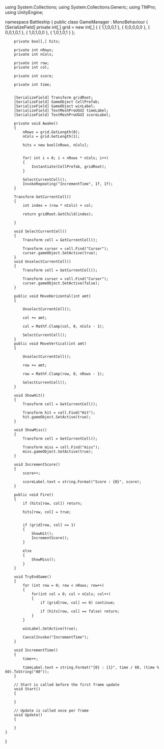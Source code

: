 using System.Collections;
using System.Collections.Generic;
using TMPro;
using UnityEngine;


namespace Battleship
{
    public class GameManager : MonoBehaviour
    {
        [SerializeField]
        private int[,] grid = new int[,]
        {
            { 1,1,0,0,1 },
            { 0,0,0,0,0 },
            { 0,0,1,0,1 },
            { 1,0,1,0,0 },
            { 1,0,1,0,1 }
        };

        private bool[,] hits;

        private int nRows;
        private int nCols;

        private int row;
        private int col;

        private int score;

        private int time;


        [SerializeField] Transform gridRoot;
        [SerializeField] GameObject CellPrefab;
        [SerializeField] GameObject winLabel;
        [SerializeField] TextMeshProUGUI timeLabel;
        [SerializeField] TextMeshProUGUI scoreLabel;

        private void Awake()
        {
            nRows = grid.GetLength(0);
            nCols = grid.GetLength(1);

            hits = new bool[nRows, nCols];


            for( int i = 0; i < nRows * nCols; i++)
            {
                Instantiate(CellPrefab, gridRoot);
            }

            SelectCurrentCell();
            InvokeRepeating("IncrementTime", 1f, 1f);
        }

        Transform GetCurrentCell()
        {
            int index = (row * nCols) + col;

            return gridRoot.GetChild(index);

        }

        void SelectCurrentCell()
        {
            Transform cell = GetCurrentCell();

            Transform curser = cell.Find("Curser");
            curser.gameObject.SetActive(true);
        }
        void UnselectCurrentCell()
        {
            Transform cell = GetCurrentCell();

            Transform curser = cell.Find("Curser");
            curser.gameObject.SetActive(false);
        }

        public void MoveHorizontal(int amt)
        {

            UnselectCurrentCell();

            col += amt;

            col = Mathf.Clamp(col, 0, nCols - 1);

            SelectCurrentCell();
        }
        public void MoveVertical(int amt)
        {

            UnselectCurrentCell();

            row += amt;

            row = Mathf.Clamp(row, 0, nRows - 1);

            SelectCurrentCell();
        }

        void ShowHit()
        {
            Transform cell = GetCurrentCell();

            Transform hit = cell.Find("Hit");
            hit.gameObject.SetActive(true);
        }

        void ShowMiss()
        {
            Transform cell = GetCurrentCell();

            Transform miss = cell.Find("miss");
            miss.gameObject.SetActive(true);
        }

        void IncrementScore()
        {
            score++;

            scoreLabel.text = string.Format("Score : {0}", score);
        }

        public void Fire()
        {
            if (hits[row, col]) return;

            hits[row, col] = true;


            if (grid[row, col] == 1)
            {
                ShowHit();
                IncrementScore();
            }

            else
            {
                ShowMiss();
            }
        }

        void TryEndGame()
        {
            for (int row = 0; row < nRows; row++)
            {
                for(int col = 0; col < nCols; col++)
                {
                    if (grid[row, col] == 0) continue;

                    if (hits[row, col] == false) return;
                }
            }

            winLabel.SetActive(true);

            CancelInvoke("IncrementTime");
        }

        void IncrementTime()
        {
            time++;

            timeLabel.text = string.Format("{0} : {1}", time / 60, (time % 60).ToString("00"));
        }

        // Start is called before the first frame update
        void Start()
        {

        }

        // Update is called once per frame
        void Update()
        {

        }
    }
}

